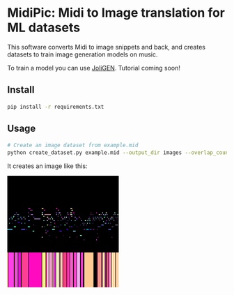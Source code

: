# MidiPic: Midi to Image translation for ML datasets

This software converts Midi to image snippets and back, and creates datasets to train image generation models on music.

To train a model you can use [JoliGEN](https://github.com/jolibrain/joligen). Tutorial coming soon!

## Install
```bash
pip install -r requirements.txt
```

## Usage
```bash
# Create an image dataset from example.mid
python create_dataset.py example.mid --output_dir images --overlap_count 2 -v
```

It creates an image like this:

![midi converted to an image](example.png)
